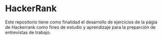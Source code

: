 # HackerRank
Este repositorio tiene como finalidad el desarrollo de ejercicios de la págia de Hackerrank como fines de estudio y aprendizaje para la preparción de entrevistas de trabajo.
